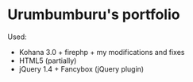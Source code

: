 # Urumbumburu's portfolio

Used:

- Kohana 3.0 + firephp + my modifications and fixes
- HTML5 (partially)
- jQuery 1.4 + Fancybox (jQuery plugin)